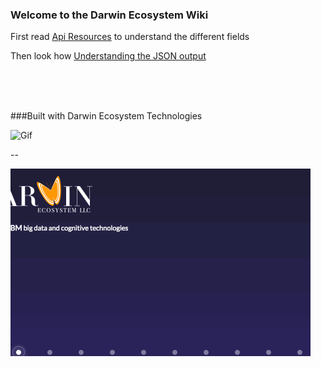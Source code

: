 ### Welcome to the Darwin Ecosystem Wiki

First read [Api Resources](https://github.com/DarwinEcosystem/Documentation/wiki/REST-API-Resources) to understand the different fields

Then look how [Understanding the JSON output](https://github.com/DarwinEcosystem/Documentation/wiki/Understanding-the-default-json-output)




<br />
<br />
<br />



###Built with Darwin Ecosystem Technologies

![Gif](https://raw.githubusercontent.com/DarwinEcosystem/darwinblackhole/master/demo.gif)

--

![Gif](https://raw.githubusercontent.com/DarwinEcosystem/darwinbanner/master/demo.gif)

